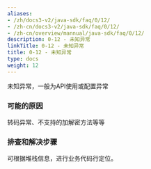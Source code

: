 ```yaml
---
aliases:
- /zh/docs3-v2/java-sdk/faq/0/12/
- /zh-cn/docs3-v2/java-sdk/faq/0/12/
- /zh-cn/overview/mannual/java-sdk/faq/0/12/
description: 0-12 - 未知异常
linkTitle: 0-12 - 未知异常
title: 0-12 - 未知异常
type: docs
weight: 12
---
```






未知异常，一般为API使用或配置异常

### 可能的原因

转码异常、不支持的加解密方法等等

### 排查和解决步骤

可根据堆栈信息，进行业务代码行定位。
